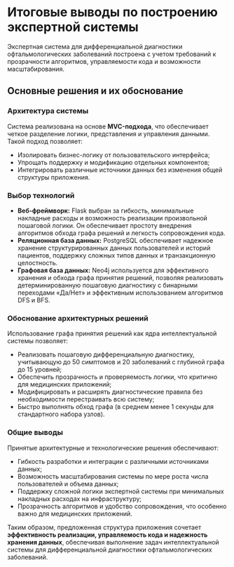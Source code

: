 # Итоговые выводы по построению экспертной системы

Экспертная система для дифференциальной диагностики офтальмологических заболеваний построена с учетом требований к прозрачности алгоритмов, управляемости кода и возможности масштабирования. 

## Основные решения и их обоснование

### Архитектура системы
Система реализована на основе **MVC-подхода**, что обеспечивает четкое разделение логики, представления и управления данными. Такой подход позволяет:  
- Изолировать бизнес-логику от пользовательского интерфейса;  
- Упрощать поддержку и модификацию отдельных компонентов;  
- Интегрировать различные источники данных без изменения общей структуры приложения.  

### Выбор технологий
- **Веб-фреймворк:** Flask выбран за гибкость, минимальные накладные расходы и возможность реализации произвольной пошаговой логики. Он обеспечивает простоту внедрения алгоритмов обхода графа решений и легкость сопровождения кода.  
- **Реляционная база данных:** PostgreSQL обеспечивает надежное хранение структурированных данных пользователей и историй пациентов, поддержку сложных типов данных и транзакционную целостность.  
- **Графовая база данных:** Neo4j используется для эффективного хранения и обхода графа принятия решений, позволяя реализовать детерминированную пошаговую диагностику с бинарными переходами «Да/Нет» и эффективным использованием алгоритмов DFS и BFS.

### Обоснование архитектурных решений
Использование графа принятия решений как ядра интеллектуальной системы позволяет:  
- Реализовать пошаговую дифференциальную диагностику, учитывающую до 50 симптомов и 20 заболеваний с глубиной графа до 15 уровней;  
- Обеспечить прозрачность и проверяемость логики, что критично для медицинских приложений;  
- Модифицировать и расширять диагностические правила без необходимости перестраивать всю систему;  
- Быстро выполнять обход графа (в среднем менее 1 секунды для стандартного набора узлов).

### Общие выводы
Принятые архитектурные и технологические решения обеспечивают:  
- Гибкость разработки и интеграции с различными источниками данных;  
- Возможность масштабирования системы по мере роста числа пользователей и объема данных;  
- Поддержку сложной логики экспертной системы при минимальных накладных расходах на инфраструктуру;  
- Прозрачность алгоритмов и удобство сопровождения, что особенно важно для медицинских приложений.

Таким образом, предложенная структура приложения сочетает **эффективность реализации, управляемость кода и надежность хранения данных**, обеспечивая выполнение задач интеллектуальной системы для дифференциальной диагностики офтальмологических заболеваний.
